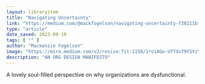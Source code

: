 ```yaml
---
layout: libraryitem
title: "Navigating Uncertainty"
link: "https://medium.com/@mackfogelson/navigating-uncertainty-f20211bfbdc6"
type: "article"
date_saved: 2023-09-19
tags: [ "" ]
author: "Mackenzie Fogelson"
image: "https://miro.medium.com/v2/resize:fit:1158/1*o1AGo-U7fdsf9YSYzYtaBA.png"
description: "AN ORG DESIGN MANIFESTO"
---
```


A lovely soul-filled perspective on why organizations are dysfunctional.